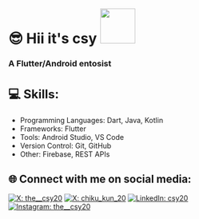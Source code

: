 <h1>😎 Hii it's csy <img src="https://i.pinimg.com/736x/bb/b5/e2/bbb5e2e3361a6a39bcad1d7bd380ea47.jpg" width="70">
</h1>
<h3>A Flutter/Android entosist</h3>

<h2 style="font-size: 24px;">💻 Skills:</h2>
<ul>
  <li>Programming Languages: Dart, Java, Kotlin</li>
  <li>Frameworks: Flutter</li>
  <li>Tools: Android Studio, VS Code</li>
  <li>Version Control: Git, GitHub</li>
  <li>Other: Firebase, REST APIs</li>
</ul>

<h2>🌐 Connect with me on social media:</h2>

[![X: the__csy20](https://img.shields.io/badge/-@the__csy20-000000?style=flat-square&logo=X&logoColor=white&link=https://x.com/the__csy20)](https://x.com/the__csy20)
[![X: chiku_kun_20](https://img.shields.io/badge/-@chiku__kun__20-000000?style=flat-square&logo=X&logoColor=white&link=https://x.com/chiku_kun_20)](https://x.com/chiku_kun_20)
[![LinkedIn: csy20](https://img.shields.io/badge/-csy20-0077B5?style=flat-square&logo=LinkedIn&logoColor=white&link=https://www.linkedin.com/in/csy20/)](https://www.linkedin.com/in/csy20/)
[![Instagram: the__csy20](https://img.shields.io/badge/-@the__csy20-E4405F?style=flat-square&logo=Instagram&logoColor=white&link=https://www.instagram.com/the__csy20/)](https://www.instagram.com/the__csy20/)



